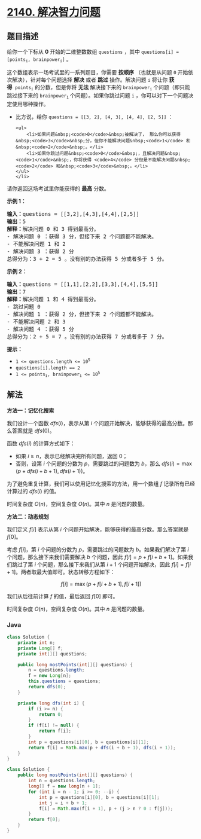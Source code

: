 # [2140. 解决智力问题](https://leetcode.cn/problems/solving-questions-with-brainpower)

## 题目描述

<p>给你一个下标从 <strong>0</strong>&nbsp;开始的二维整数数组&nbsp;<code>questions</code>&nbsp;，其中&nbsp;<code>questions[i] = [points<sub>i</sub>, brainpower<sub>i</sub>]</code>&nbsp;。</p>

<p>这个数组表示一场考试里的一系列题目，你需要 <strong>按顺序</strong>&nbsp;（也就是从问题 <code>0</code><strong>&nbsp;</strong>开始依次解决），针对每个问题选择 <strong>解决</strong>&nbsp;或者 <strong>跳过</strong>&nbsp;操作。解决问题 <code>i</code>&nbsp;将让你 <b>获得</b>&nbsp;&nbsp;<code>points<sub>i</sub></code>&nbsp;的分数，但是你将 <strong>无法</strong>&nbsp;解决接下来的&nbsp;<code>brainpower<sub>i</sub></code>&nbsp;个问题（即只能跳过接下来的 <code>brainpower<sub>i</sub></code><sub>&nbsp;</sub>个问题）。如果你跳过问题&nbsp;<code>i</code>&nbsp;，你可以对下一个问题决定使用哪种操作。</p>

<ul>
	<li>比方说，给你&nbsp;<code>questions = [[3, 2], [4, 3], [4, 4], [2, 5]]</code>&nbsp;：

    <ul>
    	<li>如果问题&nbsp;<code>0</code>&nbsp;被解决了， 那么你可以获得&nbsp;<code>3</code>&nbsp;分，但你不能解决问题&nbsp;<code>1</code> 和&nbsp;<code>2</code>&nbsp;。</li>
    	<li>如果你跳过问题&nbsp;<code>0</code>&nbsp;，且解决问题&nbsp;<code>1</code>&nbsp;，你将获得 <code>4</code> 分但是不能解决问题&nbsp;<code>2</code> 和&nbsp;<code>3</code>&nbsp;。</li>
    </ul>
    </li>

</ul>

<p>请你返回这场考试里你能获得的 <strong>最高</strong>&nbsp;分数。</p>

<p><strong>示例 1：</strong></p>

<pre><b>输入：</b>questions = [[3,2],[4,3],[4,4],[2,5]]
<b>输出：</b>5
<b>解释：</b>解决问题 0 和 3 得到最高分。
- 解决问题 0 ：获得 3 分，但接下来 2 个问题都不能解决。
- 不能解决问题 1 和 2
- 解决问题 3 ：获得 2 分
总得分为：3 + 2 = 5 。没有别的办法获得 5 分或者多于 5 分。
</pre>

<p><strong>示例 2：</strong></p>

<pre><b>输入：</b>questions = [[1,1],[2,2],[3,3],[4,4],[5,5]]
<b>输出：</b>7
<b>解释：</b>解决问题 1 和 4 得到最高分。
- 跳过问题 0
- 解决问题 1 ：获得 2 分，但接下来 2 个问题都不能解决。
- 不能解决问题 2 和 3
- 解决问题 4 ：获得 5 分
总得分为：2 + 5 = 7 。没有别的办法获得 7 分或者多于 7 分。
</pre>

<p><strong>提示：</strong></p>

<ul>
	<li><code>1 &lt;= questions.length &lt;= 10<sup>5</sup></code></li>
	<li><code>questions[i].length == 2</code></li>
	<li><code>1 &lt;= points<sub>i</sub>, brainpower<sub>i</sub> &lt;= 10<sup>5</sup></code></li>
</ul>

## 解法

**方法一：记忆化搜索**

我们设计一个函数 $dfs(i)$，表示从第 $i$ 个问题开始解决，能够获得的最高分数。那么答案就是 $dfs(0)$。

函数 $dfs(i)$ 的计算方式如下：

-   如果 $i \geq n$，表示已经解决完所有问题，返回 $0$；
-   否则，设第 $i$ 个问题的分数为 $p$，需要跳过的问题数为 $b$，那么 $dfs(i) = \max(p + dfs(i + b + 1), dfs(i + 1))$。

为了避免重复计算，我们可以使用记忆化搜索的方法，用一个数组 $f$ 记录所有已经计算过的 $dfs(i)$ 的值。

时间复杂度 $O(n)$，空间复杂度 $O(n)$。其中 $n$ 是问题的数量。

**方法二：动态规划**

我们定义 $f[i]$ 表示从第 $i$ 个问题开始解决，能够获得的最高分数。那么答案就是 $f[0]$。

考虑 $f[i]$，第 $i$ 个问题的分数为 $p$，需要跳过的问题数为 $b$。如果我们解决了第 $i$ 个问题，那么接下来我们需要解决 $b$ 个问题，因此 $f[i] = p + f[i + b + 1]$。如果我们跳过了第 $i$ 个问题，那么接下来我们从第 $i + 1$ 个问题开始解决，因此 $f[i] = f[i + 1]$。两者取最大值即可。状态转移方程如下：

$$
f[i] = \max(p + f[i + b + 1], f[i + 1])
$$

我们从后往前计算 $f$ 的值，最后返回 $f[0]$ 即可。

时间复杂度 $O(n)$，空间复杂度 $O(n)$。其中 $n$ 是问题的数量。

### **Java**

```java
class Solution {
    private int n;
    private Long[] f;
    private int[][] questions;

    public long mostPoints(int[][] questions) {
        n = questions.length;
        f = new Long[n];
        this.questions = questions;
        return dfs(0);
    }

    private long dfs(int i) {
        if (i >= n) {
            return 0;
        }
        if (f[i] != null) {
            return f[i];
        }
        int p = questions[i][0], b = questions[i][1];
        return f[i] = Math.max(p + dfs(i + b + 1), dfs(i + 1));
    }
}
```

```java
class Solution {
    public long mostPoints(int[][] questions) {
        int n = questions.length;
        long[] f = new long[n + 1];
        for (int i = n - 1; i >= 0; --i) {
            int p = questions[i][0], b = questions[i][1];
            int j = i + b + 1;
            f[i] = Math.max(f[i + 1], p + (j > n ? 0 : f[j]));
        }
        return f[0];
    }
}
```
